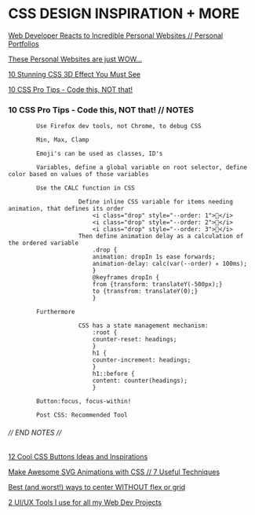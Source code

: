 # CSS DESIGN INSPIRATION + MORE

[Web Developer Reacts to Incredible Personal Websites // Personal Portfolios](https://www.youtube.com/watch?v=BZqzhmlTkAc)

[These Personal Websites are just WOW...](https://youtu.be/S7V0-QvYbdo)

[10 Stunning CSS 3D Effect You Must See](https://www.youtube.com/watch?v=bjUoQbSJDJs)

[10 CSS Pro Tips - Code this, NOT that!](https://www.youtube.com/watch?v=Qhaz36TZG5Y)

### 10 CSS Pro Tips - Code this, NOT that! // NOTES

            Use Firefox dev tools, not Chrome, to debug CSS

            Min, Max, Clamp

            Emoji's can be used as classes, ID's

            Variables, define a global variable on root selector, define color based on values of those variables

            Use the CALC function in CSS

                        Define inline CSS variable for items needing animation, that defines its order
                            <i class="drop" style="--order: 1">🍌</i>
                            <i class="drop" style="--order: 2">🍓</i>
                            <i class="drop" style="--order: 3">🍒</i>
                        Then define animation delay as a calculation of the ordered variable
                            .drop {
                            animation: dropIn 1s ease forwards;
                            animation-delay: calc(var(--order) ✳ 100ms);
                            }
                            @keyframes dropIn {
                            from {transform: translateY(-500px);}
                            to {transfrom: translateY(0);}
                            }

            Furthermore

                        CSS has a state management mechanism:
                            :root {
                            counter-reset: headings;
                            }
                            h1 {
                            counter-increment: headings;
                            }
                            h1::before {
                            content: counter(headings);
                            }

            Button:focus, focus-within!

            Post CSS: Recommended Tool

###### // END NOTES // ######

[12 Cool CSS Buttons Ideas and Inspirations](https://www.youtube.com/watch?v=XYiZg0msGwU)

[Make Awesome SVG Animations with CSS // 7 Useful Techniques](https://youtu.be/UTHgr6NLeEw)

[Best (and worst!) ways to center WITHOUT flex or grid](https://youtu.be/87YMCtsBoCM)

[2 UI/UX Tools I use for all my Web Dev Projects](https://youtu.be/18IXRGhlyKg)

[]()

[]()